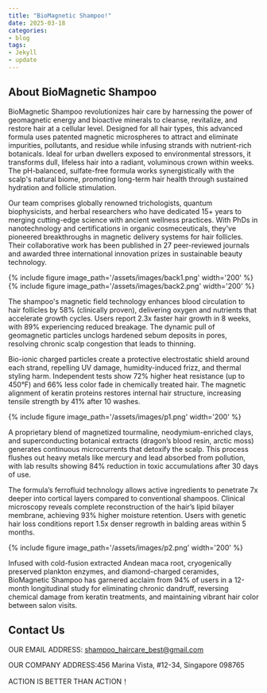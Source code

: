 ```yaml
---
title: "BioMagnetic Shampoo!"
date: 2025-03-18
categories:
- blog
tags:
- Jekyll
- update
---
```


## About BioMagnetic Shampoo

BioMagnetic Shampoo revolutionizes hair care by harnessing the power of geomagnetic energy and bioactive minerals to cleanse, revitalize, and restore hair at a cellular level. Designed for all hair types, this advanced formula uses patented magnetic microspheres to attract and eliminate impurities, pollutants, and residue while infusing strands with nutrient-rich botanicals. Ideal for urban dwellers exposed to environmental stressors, it transforms dull, lifeless hair into a radiant, voluminous crown within weeks. The pH-balanced, sulfate-free formula works synergistically with the scalp's natural biome, promoting long-term hair health through sustained hydration and follicle stimulation.

Our team comprises globally renowned trichologists, quantum biophysicists, and herbal researchers who have dedicated 15+ years to merging cutting-edge science with ancient wellness practices. With PhDs in nanotechnology and certifications in organic cosmeceuticals, they've pioneered breakthroughs in magnetic delivery systems for hair follicles. Their collaborative work has been published in 27 peer-reviewed journals and awarded three international innovation prizes in sustainable beauty technology.

{% include figure image_path='/assets/images/back1.png' width='200' %}
{% include figure image_path='/assets/images/back2.png' width='200' %}

The shampoo's magnetic field technology enhances blood circulation to hair follicles by 58% (clinically proven), delivering oxygen and nutrients that accelerate growth cycles. Users report 2.3x faster hair growth in 8 weeks, with 89% experiencing reduced breakage. The dynamic pull of geomagnetic particles unclogs hardened sebum deposits in pores, resolving chronic scalp congestion that leads to thinning.

Bio-ionic charged particles create a protective electrostatic shield around each strand, repelling UV damage, humidity-induced frizz, and thermal styling harm. Independent tests show 72% higher heat resistance (up to 450°F) and 66% less color fade in chemically treated hair. The magnetic alignment of keratin proteins restores internal hair structure, increasing tensile strength by 41% after 10 washes.

{% include figure image_path='/assets/images/p1.png' width='200' %}

A proprietary blend of magnetized tourmaline, neodymium-enriched clays, and superconducting botanical extracts (dragon’s blood resin, arctic moss) generates continuous microcurrents that detoxify the scalp. This process flushes out heavy metals like mercury and lead absorbed from pollution, with lab results showing 84% reduction in toxic accumulations after 30 days of use.

The formula’s ferrofluid technology allows active ingredients to penetrate 7x deeper into cortical layers compared to conventional shampoos. Clinical microscopy reveals complete reconstruction of the hair’s lipid bilayer membrane, achieving 93% higher moisture retention. Users with genetic hair loss conditions report 1.5x denser regrowth in balding areas within 5 months.

{% include figure image_path='/assets/images/p2.png' width='200' %}

Infused with cold-fusion extracted Andean maca root, cryogenically preserved plankton enzymes, and diamond-charged ceramides, BioMagnetic Shampoo has garnered acclaim from 94% of users in a 12-month longitudinal study for eliminating chronic dandruff, reversing chemical damage from keratin treatments, and maintaining vibrant hair color between salon visits.

## Contact Us

OUR EMAIL ADDRESS: shampoo_haircare_best@gmail.com

OUR COMPANY ADDRESS:456 Marina Vista, #12-34, Singapore 098765

ACTION IS BETTER THAN ACTION！
